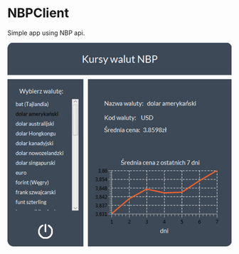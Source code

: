 # NBPClient

Simple app using NBP api.

![alt text](https://github.com/limak360/NBPClient/blob/master/NBPkursy/NBP.png)
